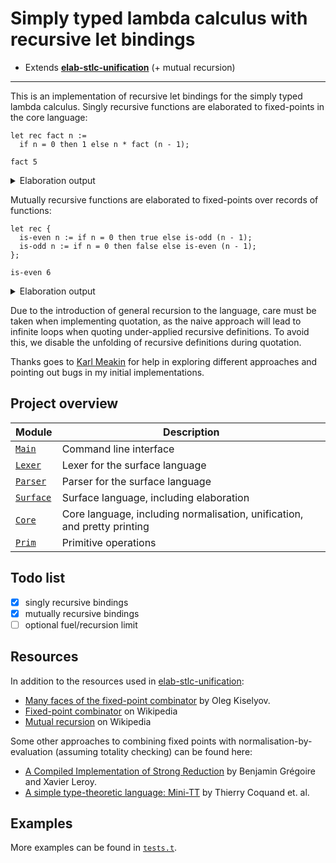# Simply typed lambda calculus with recursive let bindings

- Extends [**elab-stlc-unification**](../elab-stlc-unification) (+ mutual recursion)

---

This is an implementation of recursive let bindings for the simply typed lambda
calculus. Singly recursive functions are elaborated to fixed-points in the core
language:

<!-- $MDX file=examples/factorial.txt -->
```
let rec fact n :=
  if n = 0 then 1 else n * fact (n - 1);

fact 5
```

<details>
<summary>Elaboration output</summary>

<!-- $MDX file=examples/factorial.stdout -->
```
let fact : Int -> Int :=
  #fix (fact : Int -> Int) =>
    fun (n : Int) =>
      if #int-eq n 0 then 1 else #int-mul n (fact (#int-sub n 1));
fact 5 : Int
```

</details>

Mutually recursive functions are elaborated to fixed-points over records of
functions:

<!-- $MDX file=examples/even-odd.txt -->
```
let rec {
  is-even n := if n = 0 then true else is-odd (n - 1);
  is-odd n := if n = 0 then false else is-even (n - 1);
};

is-even 6
```

<details>
<summary>Elaboration output</summary>

<!-- $MDX file=examples/even-odd.stdout -->
```
let $mutual-0 : { is-even : Int -> Bool; is-odd : Int -> Bool } :=
  #fix ($mutual-0 : { is-even : Int -> Bool; is-odd : Int -> Bool }) =>
    {
      is-even :=
        fun (n : Int) =>
          if #int-eq n 0 then true else $mutual-0.is-odd (#int-sub n 1);
      is-odd :=
        fun (n : Int) =>
          if #int-eq n 0 then false else $mutual-0.is-even (#int-sub n 1);
    };
$mutual-0.is-even 6 : Bool
```

</details>

Due to the introduction of general recursion to the language, care must be taken
when implementing quotation, as the naive approach will lead to infinite loops
when quoting under-applied recursive definitions. To avoid this, we disable the
unfolding of recursive definitions during quotation.

Thanks goes to [Karl Meakin](https://github.com/Kmeakin) for help in exploring
different approaches and pointing out bugs in my initial implementations.

## Project overview

| Module        | Description                             |
| ------------- | --------------------------------------- |
| [`Main`]      | Command line interface                  |
| [`Lexer`]     | Lexer for the surface language          |
| [`Parser`]    | Parser for the surface language         |
| [`Surface`]   | Surface language, including elaboration |
| [`Core`]      | Core language, including normalisation, unification, and pretty printing |
| [`Prim`]      | Primitive operations                    |

[`Main`]: ./main.ml
[`Lexer`]: ./lexer.ml
[`Parser`]: ./parser.mly
[`Surface`]: ./surface.ml
[`Core`]: ./core.ml
[`Prim`]: ./prim.ml

## Todo list

- [x] singly recursive bindings
- [x] mutually recursive bindings
- [ ] optional fuel/recursion limit

## Resources

In addition to the resources used in [elab-stlc-unification](../elab-stlc-unification):

- [Many faces of the fixed-point combinator](https://okmij.org/ftp/Computation/fixed-point-combinators.html)
  by Oleg Kiselyov.
- [Fixed-point combinator](https://en.wikipedia.org/wiki/Fixed-point_combinator) on Wikipedia
- [Mutual recursion](https://en.wikipedia.org/wiki/Mutual_recursion) on Wikipedia

Some other approaches to combining fixed points with normalisation-by-evaluation
(assuming totality checking) can be found here:

- [A Compiled Implementation of Strong Reduction](https://xavierleroy.org/publi/strong-reduction.pdf)
  by Benjamin Grégoire and Xavier Leroy.
- [A simple type-theoretic language: Mini-TT](https://web.archive.org/web/20220208175952/https://www.cse.chalmers.se/~bengt/papers/GKminiTT.pdf)
  by Thierry Coquand et. al.

## Examples

More examples can be found in [`tests.t`](tests.t).
